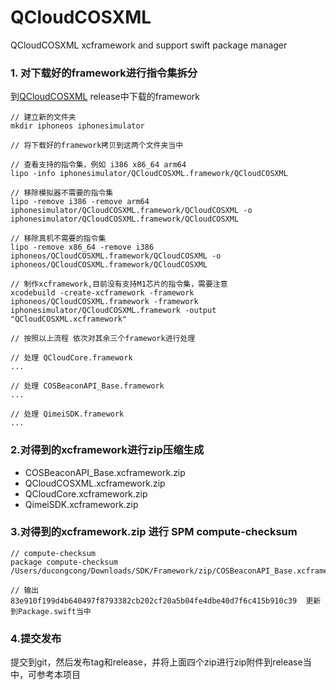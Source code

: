 # QCloudCOSXML

QCloudCOSXML xcframework and support swift package manager

### 1. 对下载好的framework进行指令集拆分

到[QCloudCOSXML](https://github.com/tencentyun/qcloud-sdk-ios) release中下载的framework

```shell
// 建立新的文件夹
mkdir iphoneos iphonesimulator

// 将下载好的framework拷贝到这两个文件夹当中

// 查看支持的指令集，例如 i386 x86_64 arm64 
lipo -info iphonesimulator/QCloudCOSXML.framework/QCloudCOSXML

// 移除模拟器不需要的指令集
lipo -remove i386 -remove arm64 iphonesimulator/QCloudCOSXML.framework/QCloudCOSXML -o iphonesimulator/QCloudCOSXML.framework/QCloudCOSXML

// 移除真机不需要的指令集
lipo -remove x86_64 -remove i386 iphoneos/QCloudCOSXML.framework/QCloudCOSXML -o iphoneos/QCloudCOSXML.framework/QCloudCOSXML                                              

// 制作xcframework,目前没有支持M1芯片的指令集，需要注意
xcodebuild -create-xcframework -framework iphoneos/QCloudCOSXML.framework -framework iphonesimulator/QCloudCOSXML.framework -output "QCloudCOSXML.xcframework"

// 按照以上流程 依次对其余三个framework进行处理

// 处理 QCloudCore.framework
...

// 处理 COSBeaconAPI_Base.framework
...

// 处理 QimeiSDK.framework
...

```

### 2.对得到的xcframework进行zip压缩生成

- COSBeaconAPI_Base.xcframework.zip
- QCloudCOSXML.xcframework.zip
- QCloudCore.xcframework.zip
- QimeiSDK.xcframework.zip

### 3.对得到的xcframework.zip 进行 SPM compute-checksum 

```shell
// compute-checksum 
package compute-checksum /Users/ducongcong/Downloads/SDK/Framework/zip/COSBeaconAPI_Base.xcframework.zip

// 输出 83e910f199d4b640497f8793382cb202cf20a5b04fe4dbe40d7f6c415b910c39  更新到Package.swift当中

```

### 4.提交发布

提交到git，然后发布tag和release，并将上面四个zip进行zip附件到release当中，可参考本项目

